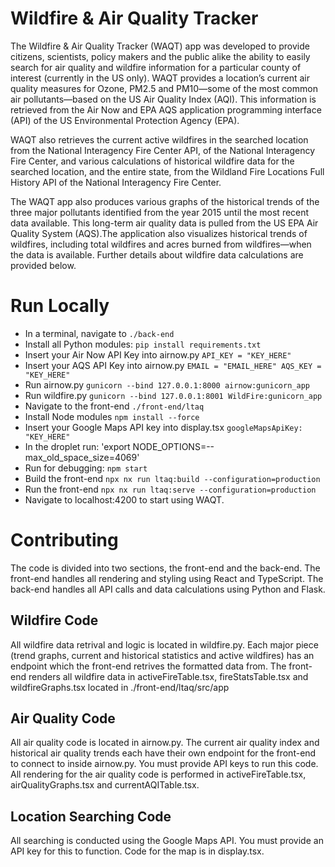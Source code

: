 # Wildfire & Air Quality Tracker

The Wildfire & Air Quality Tracker (WAQT) app was developed to provide citizens, scientists, policy makers and the public alike the ability to easily search for air quality and wildfire information for a particular county of interest (currently in the US only). WAQT provides a location’s current air quality measures for Ozone, PM2.5 and PM10—some of the most common air pollutants—based on the US Air Quality Index (AQI). This information is retrieved from the Air Now and EPA AQS application programming interface (API) of the US Environmental Protection Agency (EPA).

WAQT also retrieves the current active wildfires in the searched location from the National Interagency Fire Center API, of the National Interagency Fire Center, and various calculations of historical wildfire data for the searched location, and the entire state, from the Wildland Fire Locations Full History API of the National Interagency Fire Center.


The WAQT app also produces various graphs of the historical trends of the three major pollutants identified from the year 2015 until the most recent data available. This long-term air quality data is pulled from the US EPA Air Quality System (AQS).The application also visualizes historical trends of wildfires, including total wildfires and acres burned from wildfires—when the data is available. Further details about wildfire data calculations are provided below.


# Run Locally
- In a terminal, navigate to `./back-end`
- Install all Python modules: `pip install requirements.txt`
- Insert your Air Now API Key into airnow.py `API_KEY = "KEY_HERE"`
- Insert your AQS API Key into airnow.py `EMAIL = "EMAIL_HERE" AQS_KEY = "KEY_HERE"`
- Run airnow.py `gunicorn --bind 127.0.0.1:8000 airnow:gunicorn_app`
- Run wildfire.py `gunicorn --bind 127.0.0.1:8001 WildFire:gunicorn_app`
- Navigate to the front-end `./front-end/ltaq`
- Install Node modules `npm install --force`
- Insert your Google Maps API key into display.tsx `googleMapsApiKey: "KEY_HERE"`
- In the droplet run: 'export NODE_OPTIONS=--max_old_space_size=4069'
- Run for debugging: `npm start`
- Build the front-end `npx nx run ltaq:build --configuration=production `
- Run the front-end `npx nx run ltaq:serve --configuration=production  `
- Navigate to localhost:4200 to start using WAQT. 

# Contributing
The code is divided into two sections, the front-end and the back-end. The front-end handles all rendering and styling using React and TypeScript. The back-end handles all API calls and data calculations using Python and Flask.
## Wildfire Code
All wildfire data retrival and logic is located in wildfire.py. Each major piece (trend graphs, current and historical statistics and active wildfires) has an endpoint which the front-end retrives the formatted data from. The front-end renders all wildfire data in activeFireTable.tsx, fireStatsTable.tsx and wildfireGraphs.tsx located in ./front-end/ltaq/src/app
## Air Quality Code
All air quality code is located in airnow.py. The current air quality index and historical air quality trends each have their own endpoint for the front-end to connect to inside airnow.py. You must provide API keys to run this code. All rendering for the air quality code is performed in activeFireTable.tsx, airQualityGraphs.tsx and currentAQITable.tsx. 
## Location Searching Code
All searching is conducted using the Google Maps API. You must provide an API key for this to function. Code for the map is in display.tsx.
